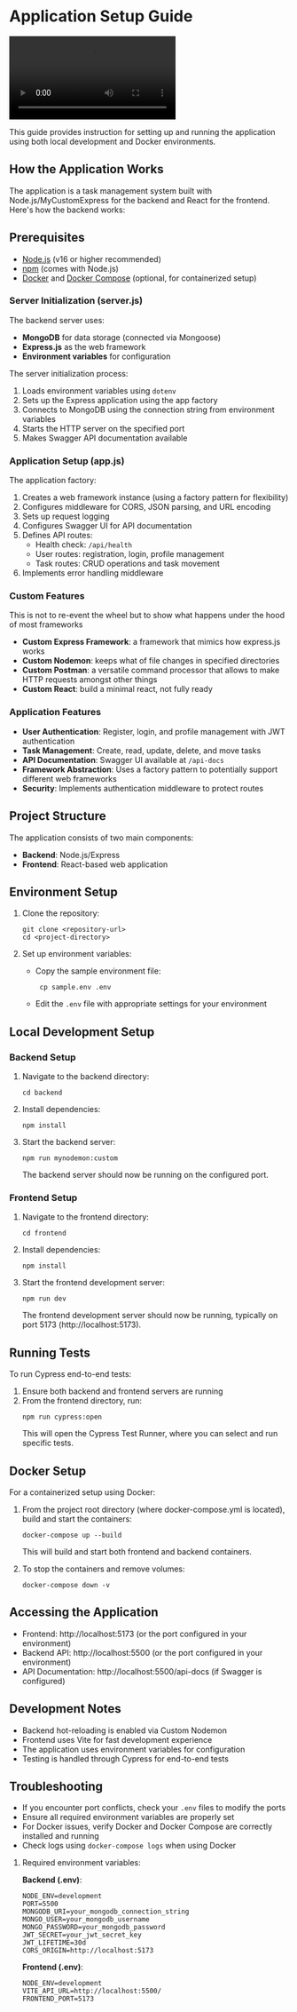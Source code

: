 # Application Setup Guide

 ![Video Demo](./assets/taskflow.mp4)

This guide provides instruction for setting up and running the application using both local development and Docker environments.

## How the Application Works

The application is a task management system built with Node.js/MyCustomExpress for the backend and React for the frontend. Here's how the backend works:

## Prerequisites

- [Node.js](https://nodejs.org/) (v16 or higher recommended)
- [npm](https://www.npmjs.com/) (comes with Node.js)
- [Docker](https://www.docker.com/) and [Docker Compose](https://docs.docker.com/compose/) (optional, for containerized setup)

### Server Initialization (server.js)

The backend server uses:
- **MongoDB** for data storage (connected via Mongoose)
- **Express.js** as the web framework
- **Environment variables** for configuration

The server initialization process:
1. Loads environment variables using `dotenv`
2. Sets up the Express application using the app factory
3. Connects to MongoDB using the connection string from environment variables
4. Starts the HTTP server on the specified port
5. Makes Swagger API documentation available

### Application Setup (app.js)

The application factory:
1. Creates a web framework instance (using a factory pattern for flexibility)
2. Configures middleware for CORS, JSON parsing, and URL encoding
3. Sets up request logging
4. Configures Swagger UI for API documentation
5. Defines API routes:
   - Health check: `/api/health`
   - User routes: registration, login, profile management
   - Task routes: CRUD operations and task movement
6. Implements error handling middleware

### Custom Features

This is not to re-event the wheel but to show what happens under the hood of most frameworks

- **Custom Express Framework**: a framework that mimics how express.js works
- **Custom Nodemon**: keeps what of file changes in specified directories
- **Custom Postman**: a versatile command processor that allows to make HTTP requests amongst other things
- **Custom React**: build a minimal react, not fully ready  

### Application Features

- **User Authentication**: Register, login, and profile management with JWT authentication
- **Task Management**: Create, read, update, delete, and move tasks
- **API Documentation**: Swagger UI available at `/api-docs`
- **Framework Abstraction**: Uses a factory pattern to potentially support different web frameworks
- **Security**: Implements authentication middleware to protect routes

## Project Structure

The application consists of two main components:
- **Backend**: Node.js/Express
- **Frontend**: React-based web application

## Environment Setup

1. Clone the repository:
   ```
   git clone <repository-url>
   cd <project-directory>
   ```

2. Set up environment variables:
   - Copy the sample environment file:
     ```
      cp sample.env .env
     ```
   - Edit the `.env` file with appropriate settings for your environment

## Local Development Setup

### Backend Setup

1. Navigate to the backend directory:
   ```
   cd backend
   ```

2. Install dependencies:
   ```
   npm install
   ```

3. Start the backend server:
   ```
   npm run mynodemon:custom
   ```
   
   The backend server should now be running on the configured port.

### Frontend Setup

1. Navigate to the frontend directory:
   ```
   cd frontend
   ```

2. Install dependencies:
   ```
   npm install
   ```

3. Start the frontend development server:
   ```
   npm run dev
   ```
   
   The frontend development server should now be running, typically on port 5173 (http://localhost:5173).

## Running Tests

To run Cypress end-to-end tests:

1. Ensure both backend and frontend servers are running
2. From the frontend directory, run:
   ```
   npm run cypress:open
   ```
   This will open the Cypress Test Runner, where you can select and run specific tests.

## Docker Setup

For a containerized setup using Docker:

1. From the project root directory (where docker-compose.yml is located), build and start the containers:
   ```
   docker-compose up --build
   ```
   
   This will build and start both frontend and backend containers.

2. To stop the containers and remove volumes:
   ```
   docker-compose down -v
   ```

## Accessing the Application

- Frontend: http://localhost:5173 (or the port configured in your environment)
- Backend API: http://localhost:5500 (or the port configured in your environment)
- API Documentation: http://localhost:5500/api-docs (if Swagger is configured)

## Development Notes

- Backend hot-reloading is enabled via Custom Nodemon
- Frontend uses Vite for fast development experience
- The application uses environment variables for configuration
- Testing is handled through Cypress for end-to-end tests

## Troubleshooting

- If you encounter port conflicts, check your `.env` files to modify the ports
- Ensure all required environment variables are properly set
- For Docker issues, verify Docker and Docker Compose are correctly installed and running
- Check logs using `docker-compose logs` when using Docker

   
1. Required environment variables:

   **Backend (.env)**:
   ```
   NODE_ENV=development
   PORT=5500
   MONGODB_URI=your_mongodb_connection_string
   MONGO_USER=your_mongodb_username
   MONGO_PASSWORD=your_mongodb_password
   JWT_SECRET=your_jwt_secret_key
   JWT_LIFETIME=30d
   CORS_ORIGIN=http://localhost:5173
   ```

   **Frontend (.env)**:
   ```
   NODE_ENV=development
   VITE_API_URL=http://localhost:5500/
   FRONTEND_PORT=5173
   ```
